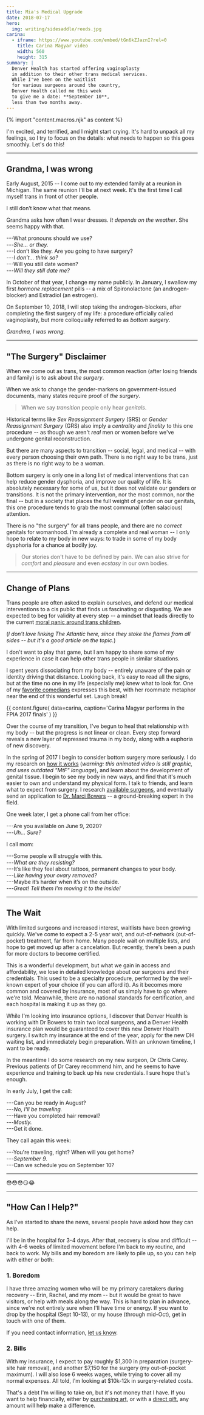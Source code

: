 ```yaml
---
title: Mia's Medical Upgrade
date: 2018-07-17
hero:
  img: writing/sidesaddle/reeds.jpg
carina:
  - iframe: https://www.youtube.com/embed/tGn6kZJaznI?rel=0
    title: Carina Magyar video
    width: 560
    height: 315
summary: |
  Denver Health has started offering vaginoplasty
  in addition to their other trans medical services.
  While I've been on the waitlist
  for various surgeons around the country,
  Denver Health called me this week
  to give me a date: **September 10**,
  less than two months away.
---
```

{% import "content.macros.njk" as content %}

I'm excited, and terrified,
and I might start crying.
It's hard to unpack all my feelings,
so I try to focus on the details:
what needs to happen
so this goes smoothly.
Let's do this!

------

## Grandma, I was wrong

Early August, 2015 --
I come out to my extended family at a reunion in Michigan.
The same reunion I'll be at next week.
It's the first time I call myself trans in front of other people.

I still don’t know what that means.

Grandma asks how often I wear dresses.
*It depends on the weather*.
She seems happy with that.

---What pronouns should we use? \
---*She… or they.* \
---I don’t like they. Are you going to have surgery? \
---*I don’t… think so?* \
---Will you still date women? \
---*Will they still date me?*

In October of that year, I change my name publicly.
In January, I swallow my first *hormone replacement* pills --
a mix of Spironolactone (an androgen-blocker) and Estradiol (an estrogen).

On September 10, 2018, I will stop taking the androgen-blockers,
after completing the first surgery of my life:
a procedure officially called vaginoplasty,
but more colloquially referred to as *bottom surgery*.

*Grandma, I was wrong.*


-------


## "The Surgery" Disclaimer

When we come out as trans,
the most common reaction
(after losing friends and family)
is to ask about *the surgery*.

When we ask to change the gender-markers
on government-issued documents,
many states require proof of *the surgery*.

> When we say *transition*
> people only hear *genitals*.

Historical terms like *Sex Reassignment Surgery* (SRS)
or *Gender Reassignment Surgery* (GRS)
also imply a *centrality* and *finality* to this one procedure --
as though we aren't *real* men or women
before we've undergone genital reconstruction.

But there are many aspects to transition --
social, legal, and medical --
with every person choosing their own path.
There is no right way to be trans,
just as there is no right way to be a woman.

Bottom surgery is only one in a long list of medical interventions
that can help reduce gender dysphoria,
and improve our quality of life.
It is absolutely necessary for some of us,
but it does not validate our genders
or transitions.
It is not the primary intervention,
nor the most common,
nor the final --
but in a society that places the full weight of gender
on our genitals,
this one procedure tends to
grab the most communal (often salacious) attention.

There is no "the surgery" for all trans people,
and there are no *correct* genitals for womanhood.
I'm already a complete and real woman --
I only hope to relate to my body in new ways:
to trade in some of my body dysphoria
for a chance at bodily joy.

> Our stories don't have to be defined by pain.
> We can also strive for *comfort* and *pleasure*
> and even *ecstasy* in our own bodies.


-------


## Change of Plans

Trans people are often asked to explain ourselves,
and defend our medical interventions
to a cis public that finds us fascinating or disgusting.
We are expected to beg for validity at every step --
a mindset that leads directly
to the current [moral panic around trans children][panic].

[panic]: https://www.theatlantic.com/family/archive/2018/07/desistance/564560/

(*I don't love linking The Atlantic here,
since they stoke the flames from all sides --
but it's a good article on the topic.*)

I don't want to play that game,
but I am happy to share some of my experience
in case it can help other trans people
in similar situations.

I spent years dissociating from my body --
entirely unaware of the pain or identity
driving that distance.
Looking back, it's easy to read all the signs,
but at the time no one in my life
(especially me) knew what to look for.
One of my [favorite comedians][carina] expresses this best,
with her roommate metaphor
near the end of this wonderful set.
Laugh break!

[carina]: https://www.carinamagyar.com/

{{ content.figure(
  data=carina,
  caption='Carina Magyar performs in the FPIA 2017 finals'
) }}

Over the course of my transition,
I've begun to heal that relationship with my body --
but the progress is not linear or clean.
Every step forward reveals a new layer
of repressed trauma in my body,
along with a euphoria of new discovery.

In the spring of 2017
I begin to consider bottom surgery more seriously.
I do my research on [how it works][video]
(*warning: this animated video is still graphic,
and uses outdated "MtF" language*),
and learn about the development
of genital tissue.
I begin to see my body in new ways,
and find that it's much easier to own and understand
my physical form.
I talk to friends,
and learn what to expect from surgery.
I research [available surgeons][surgeons],
and eventually send an application to [Dr. Marci Bowers][marci] --
a ground-breaking expert in the field.

[video]: https://www.youtube.com/watch?v=d90SaWlODlQ
[surgeons]: https://www.transhealthcare.org/vaginoplasty/
[marci]: https://marcibowers.com/

One week later,
I get a phone call from her office:

---Are you available on June 9, 2020? \
---*Uh… Sure?*

I call mom:

---Some people will struggle with this. \
---*What are they resisting?* \
---It’s like they feel about tattoos, permanent changes to your body. \
---*Like having your ovary removed?* \
---Maybe it’s harder when it’s on the outside. \
---*Great! Tell them I’m moving it to the inside!*


-------


## The Wait

With limited surgeons and increased interest,
waitlists have been growing quickly.
We've come to expect a 2-5 year wait,
and out-of-network (out-of-pocket) treatment,
far from home.
Many people wait on multiple lists,
and hope to get moved up after a cancelation.
But recently,
there's been a push for more doctors
to become certified.

This is a wonderful development,
but what we gain in access and affordability,
we lose in detailed knowledge about our surgeons
and their credentials.
This used to be a specialty procedure,
performed by the well-known expert of your choice
(if you can afford it).
As it becomes more common
and covered by insurance,
most of us simply have to go where we're told.
Meanwhile, there are no national standards for certification,
and each hospital is making it up as they go.

While I'm looking into insurance options,
I discover that Denver Health
is working with Dr Bowers to train two local surgeons,
and a Denver Health insurance plan
would be guaranteed to cover
this new Denver Health surgery.
I switch my insurance at the end of the year,
apply for the new DH waiting list,
and immediately begin preparation.
With an unknown timeline,
I want to be ready.

In the meantime I do some research on my new surgeon,
Dr Chris Carey.
Previous patients of Dr Carey recommend him,
and he seems to have experience and training
to back up his new credentials.
I sure hope that's enough.

In early July, I get the call:

---Can you be ready in August? \
---*No, I'll be traveling.* \
---Have you completed hair removal? \
---*Mostly.* \
---Get it done.

They call again this week:

---You're traveling, right? When will you get home? \
---*September 9.* \
---Can we schedule you on September 10?


-------

😳😳😳😏😂

-------


## "How Can I Help?"

As I've started to share the news,
several people have asked how they can help.

I'll be in the hospital for 3-4 days.
After that,
recovery is slow and difficult --
with 4-6 weeks of limited movement
before I'm back to my routine,
and back to work.
My bills and my boredom are likely to pile up,
so you can help with either or both:


### 1. Boredom

I have three amazing women
who will be my primary caretakers
during recovery --
Erin, Rachel, and my mom --
but it would be great to have visitors,
or help with meals along the way.
This is hard to plan in advance,
since we're not entirely sure
when I'll have time or energy.
If you want to drop by the hospital
(Sept 10-13),
or my house (through mid-Oct),
get in touch with one of them.

If you need contact information,
[let us know][contact].

[contact]: /contact/


### 2. Bills

With my insurance,
I expect to pay roughly $1,300 in preparation
(surgery-site hair removal),
and another $7,150 for the surgery
(my out-of-pocket maximum).
I will also lose 6 weeks wages,
while trying to cover all my normal expenses.
All told, I'm looking at $10k-12k
in surgery-related costs.

That's a debt I'm willing to take on,
but it's not money that I have.
If you want to help financially,
either by [purchasing art][art],
or with a [direct gift][gift],
any amount will help make a difference.

<iframe class='gfm-media-widget' image='1' coinfo='1' width='100%' height='100%' frameborder='0' id='mias-medical-upgrade'></iframe><script src='//funds.gofundme.com/js/5.0/media-widget.js'></script>

[art]: https://squareup.com/store/mirisuzanne
[gift]: https://www.gofundme.com/mias-medical-upgrade


### 3. Support Others

Thank you for all the support
that you've shown me through my transition.
I feel very lucky to have friends and family
that have stood by me,
and asked how to be helpful.

Many of my friends are less fortunate.
Here are a few places you can volunteer or donate
to help trans people more broadly:

- [Gender Identity Center of Colorado](https://www.facebook.com/donate/285481692031069/288652908380614/)
- [The Trevor Project](https://www.thetrevorproject.org/)
- [Transgender Law Center](https://transgenderlawcenter.org/)

I know there are other issues in the world
that also need money and attention.
Support immigrants, and refugees,
and anyone else who needs it.


-------


Thank you again for all your love and support
over the last few years --
it means the world to me.

*Much love,* \
❤️ Mia
